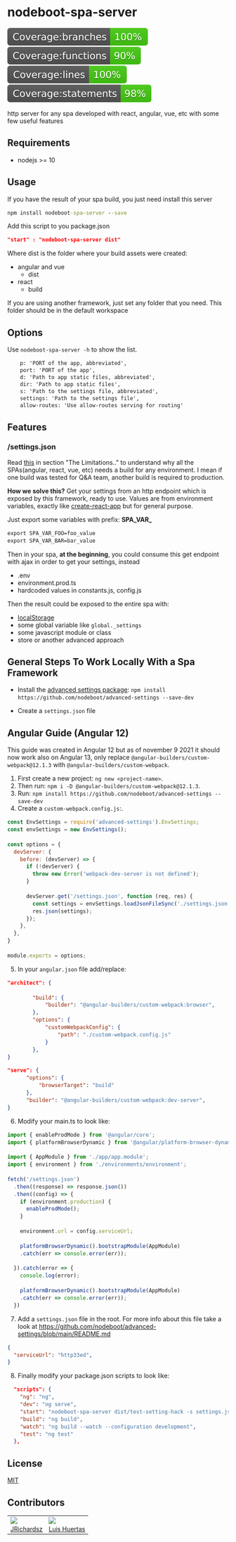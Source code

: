 # nodeboot-spa-server

<img src="./coverage/badge-branches.svg">
<img src="./coverage/badge-functions.svg">
<img src="./coverage/badge-lines.svg">
<img src="./coverage/badge-statements.svg">


http server for any spa developed with react, angular, vue, etc with some few useful features

## Requirements

- nodejs >= 10

## Usage

If you have the result of your spa build, you just need install this server

``` cmd
npm install nodeboot-spa-server --save
```

Add this script to you package.json

``` json
"start" : "nodeboot-spa-server dist"
```

Where dist is the folder where your build assets were created:

- angular and vue
  - dist
- react
  - build

If you are using another framework, just set any folder that you need. This folder should be in the default workspace  

## Options

Use `nodeboot-spa-server -h` to show the list.

``` text
    p: 'PORT of the app, abbreviated', 
    port: 'PORT of the app', 
    d: 'Path to app static files, abbreviated', 
    dir: 'Path to app static files', 
    s: 'Path to the settings file, abbreviated', 
    settings: 'Path to the settings file',
    allow-routes: 'Use allow-routes serving for routing'
```

## Features

### /settings.json

Read [this](https://www.jvandemo.com/how-to-use-environment-variables-to-configure-your-angular-application-without-a-rebuild/) in section "The Limitations.." to understand why all the SPAs(angular, react, vue, etc) needs a build for any environment. I mean if one build was tested for Q&A team, another build is required to production.

**How we solve this?**
Get your settings from an http endpoint which is exposed by this framework, ready to use. Values are from environment variables, exactly like [create-react-app](https://create-react-app.dev/docs/adding-custom-environment-variables/) but for general purpose.

Just export some variables with prefix: **SPA_VAR_**

``` cmd
export SPA_VAR_FOO=foo_value
export SPA_VAR_BAR=bar_value
```

Then in your spa, **at the beginning**, you could consume this get endpoint with ajax in order to get your settings, instead

- .env
- environment.prod.ts
- hardcoded values in constants.js, config.js

Then the result could be exposed to the entire spa with:

- [localStorage](https://developer.mozilla.org/en-US/docs/Web/API/Window/localStorage)
- some global variable like `global._settings`
- some javascript module or class
- store or another advanced approach

## General Steps To Work Locally With a Spa Framework

- Install the [advanced settings package](https://github.com/nodeboot/advanced-settings): `npm install https://github.com/nodeboot/advanced-settings --save-dev`

- Create a `settings.json` file

## Angular Guide (Angular 12)

This guide was created in Angular 12 but as of november 9 2021 it should now work also on Angular 13, only replace `@angular-builders/custom-webpack@12.1.3` with `@angular-builders/custom-webpack`.

1. First create a new project: `ng new <project-name>`.
2. Then run: `npm i -D @angular-builders/custom-webpack@12.1.3`.
3. Run: `npm install https://github.com/nodeboot/advanced-settings --save-dev`
4. Create a `custom-webpack.config.js`:.

``` javascript
const EnvSettings = require('advanced-settings').EnvSettings;
const envSettings = new EnvSettings();

const options = {
  devServer: {
    before: (devServer) => {
      if (!devServer) {
        throw new Error('webpack-dev-server is not defined');
      }

      devServer.get('/settings.json', function (req, res) {
        const settings = envSettings.loadJsonFileSync('./settings.json');
        res.json(settings);
      });
    },
  },
}

module.exports = options;
```

5. In your `angular.json` file add/replace:

``` json
"architect": {

        "build": {
            "builder": "@angular-builders/custom-webpack:browser",
        },
        "options": {
            "customWebpackConfig": {
                "path": "./custom-webpack.config.js"
            }
        },
}
```

``` json
"serve": {
      "options": {
          "browserTarget": "build"
      },
      "builder": "@angular-builders/custom-webpack:dev-server",
}
```

6. Modify your main.ts to look like:

``` typescript
import { enableProdMode } from '@angular/core';
import { platformBrowserDynamic } from '@angular/platform-browser-dynamic';

import { AppModule } from './app/app.module';
import { environment } from './environments/environment';

fetch('/settings.json')
  .then((response) => response.json())
  .then((config) => {
    if (environment.production) {
      enableProdMode();
    }

    environment.url = config.serviceUrl;

    platformBrowserDynamic().bootstrapModule(AppModule)
    .catch(err => console.error(err));

  }).catch(error => {
    console.log(error);

    platformBrowserDynamic().bootstrapModule(AppModule)
    .catch(err => console.error(err));
  })
```

7. Add a `settings.json` file in the root. For more info about this file take a look at <https://github.com/nodeboot/advanced-settings/blob/main/README.md>

``` json
{
  "serviceUrl": "http33ed",
}
```

8. Finally modify your package.json scripts to look like:

```json
  "scripts": {
    "ng": "ng",
    "dev": "ng serve",
    "start": "nodeboot-spa-server dist/test-setting-hack -s settings.json -p 2000 --allow-routes",
    "build": "ng build",
    "watch": "ng build --watch --configuration development",
    "test": "ng test"
  },
```

## License

[MIT](./LICENSE)

## Contributors

<table>
  <tbody>
    <td>
      <img src="https://avatars0.githubusercontent.com/u/3322836?s=460&v=4" width="100px;"/>
      <br />
      <label><a href="http://jrichardsz.github.io/">JRichardsz</a></label>
      <br />
    </td>
    <td>
      <img src="https://i.ibb.co/88Tp6n5/Recurso-7.png" width="100px;"/>
      <br />
      <label><a href="https://github.com/TacEtarip">Luis Huertas</a></label>
      <br />
    </td>
  </tbody>
</table>
